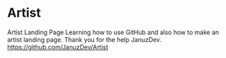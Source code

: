 # Artist
Artist Landing Page 
Learning how to use GitHub and also how to make an artist landing page. Thank you for the help JanuzDev. https://github.com/JanuzDev/Artist
